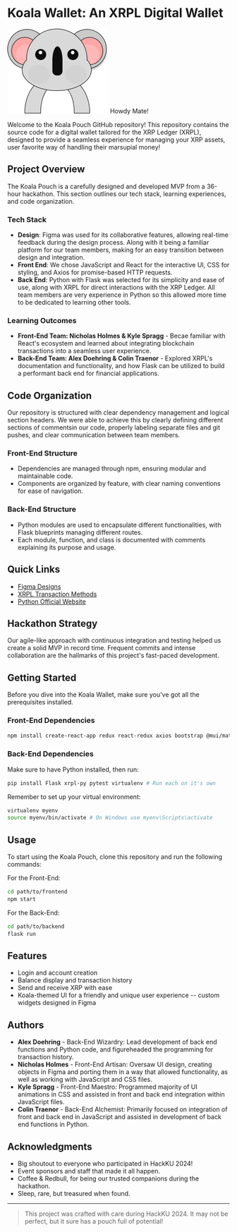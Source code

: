 # Koala Wallet: An XRPL Digital Wallet

![Koala Wallet Logo](src/Design/Koala_Body.png)  Howdy Mate!

Welcome to the Koala Pouch GitHub repository! This repository contains the source code for a digital wallet tailored for the XRP Ledger (XRPL), designed to provide a seamless experience for managing your XRP assets, user favorite way of handling their marsupial money!

## Project Overview

The Koala Pouch is a carefully designed and developed MVP from a 36-hour hackathon. This section outlines our tech stack, learning experiences, and code organization.

### Tech Stack

- **Design**: Figma was used for its collaborative features, allowing real-time feedback during the design process. Along with it being a familiar platform for our team members, making for an easy transition between design and integration.
- **Front End**: We chose JavaScript and React for the interactive UI, CSS for styling, and Axios for promise-based HTTP requests.
- **Back End**: Python with Flask was selected for its simplicity and ease of use, along with XRPL for direct interactions with the XRP Ledger. All team members are very experience in Python so this allowed more time to be dedicated to learning other tools.

### Learning Outcomes

- **Front-End Team: Nicholas Holmes & Kyle Spragg** - Becae familiar with React's ecosystem and learned about integrating blockchain transactions into a seamless user experience.
- **Back-End Team: Alex Doehring & Colin Traenor** - Explored XRPL's documentation and functionality, and how Flask can be utilized to build a performant back end for financial applications.

## Code Organization

Our repository is structured with clear dependency management and logical section headers. We were able to achieve this by clearly defining different sections of commentsin our code, properly labeling separate files and git pushes, and clear communication between team members.

### Front-End Structure

- Dependencies are managed through npm, ensuring modular and maintainable code.
- Components are organized by feature, with clear naming conventions for ease of navigation.

### Back-End Structure

- Python modules are used to encapsulate different functionalities, with Flask blueprints managing different routes.
- Each module, function, and class is documented with comments explaining its purpose and usage.

## Quick Links
- [Figma Designs](https://www.figma.com)
- [XRPL Transaction Methods](https://xrpl-py.readthedocs.io/en/stable/source/xrpl.transaction.html)
- [Python Official Website](https://www.python.org/downloads/)

## Hackathon Strategy
Our agile-like approach with continuous integration and testing helped us create a solid MVP in record time. Frequent commits and intense collaboration are the hallmarks of this project's fast-paced development.

## Getting Started
Before you dive into the Koala Wallet, make sure you've got all the prerequisites installed.

### Front-End Dependencies
```bash
npm install create-react-app redux react-redux axios bootstrap @mui/material @emotion/react @emotion/styled
```

### Back-End Dependencies
Make sure to have Python installed, then run:
```bash
pip install Flask xrpl-py pytest virtualenv # Run each on it's own
```

Remember to set up your virtual environment:
```bash
virtualenv myenv
source myenv/bin/activate # On Windows use myenv\Scripts\activate
```

## Usage
To start using the Koala Pouch, clone this repository and run the following commands:

For the Front-End:
```bash
cd path/to/frontend
npm start
````

For the Back-End:
```bash
cd path/to/backend
flask run
```

## Features
- Login and account creation
- Balance display and transaction history
- Send and receive XRP with ease
- Koala-themed UI for a friendly and unique user experience -- custom widgets designed in Figma

## Authors
- **Alex Doehring** - Back-End Wizardry: Lead development of back end functions and Python code, and figureheaded the programming for transaction history.
- **Nicholas Holmes** - Front-End Artisan: Oversaw UI design, creating objects in Figma and porting them in a way that allowed functionality, as well as working with JavaScript and CSS files.
- **Kyle Spragg** - Front-End Maestro: Programmed majority of UI animations in CSS and assisted in front and back end integration within JavaScript files.
- **Colin Traenor** - Back-End Alchemist: Primarily focused on integration of front and back end in JavaScript and assisted in development of back end functions in Python.


## Acknowledgments
- Big shoutout to everyone who participated in HackKU 2024!
- Event sponsors and staff that made it all happen.
- Coffee & Redbull, for being our trusted companions during the hackathon.
- Sleep, rare, but treasured when found.

---
> This project was crafted with care during HackKU 2024. It may not be perfect, but it sure has a pouch full of potential!
